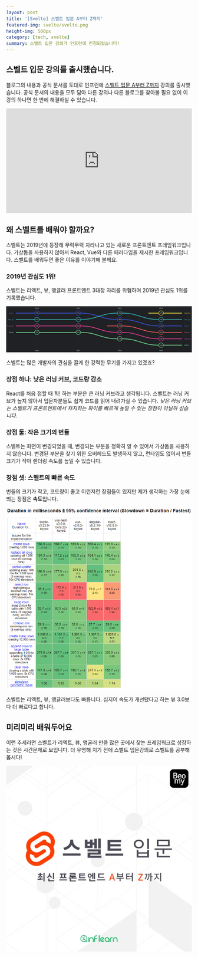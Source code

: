 ```yaml
---
layout: post
title: '[Svelte] 스벨트 입문 A부터 Z까지'
featured-img: svelte/svelte.png
height-img: 500px
category: [tech, svelte]
summary: 스벨트 입문 강의가 인프런에 런칭되었습니다!
---
```


## 스벨트 입문 강의를 출시했습니다.
블로그의 내용과 공식 문서를 토대로 인프런에 [스벨트 입문 A부터 Z까지](https://www.inflearn.com/course/스벨트-입문?inst=77d01d70) 강의를 출시했습니다. 공식 문서의 내용을 모두 담아 다른 강의나 다른 블로그를 찾아볼 필요 없이 이 강의 하나면 한 번에 해결하실 수 있습니다.

<div style="padding-top: 56.25%; position: relative;">
  <iframe frameborder="0" allowfullscreen="true" src="https://www.youtube.com/embed/20ihgYRe1fE?showinfo=0" data-tour-cover-tag="covered" style="position: absolute; top: 0; left: 0; width: 100%; height: 100%;"></iframe>
</div>

## 왜 스벨트를 배워야 할까요?
스벨트는 2019년에 등장해 무럭무럭 자라나고 있는 새로운 프론트엔트 프레임워크입니다. 가상돔을 사용하지 않아서 React, Vue와 다른 페러다임을 제시한 프레임워크입니다. 스벨트를 배워두면 좋은 이유를 이야기해 볼께요.

### 2019년 관심도 1위!
스벨트는 리엑트, 뷰, 앵귤러 프론트엔트 3대장 자리를 위협하며 2019년 관심도 1위를 기록했습니다.

[![스벨트 트랜드](/assets/img/posts/inflearn/svelte_trend.png)](https://2019.stateofjs.com/ko/front-end-frameworks/)

스벨트는 많은 개발자의 관심을 끌게 한 강력한 무기를 가지고 있겠죠?

### 장점 하나: 낮은 러닝 커브, 코드량 감소
React를 처음 접할 때 헉! 하는 부분은 큰 러닝 커브라고 생각됩니다. 스벨트는 러닝 커브가 높지 않아서 입문자분들도 쉽게 코드를 읽어 내려가실 수 있습니다. *낮은 러닝 커브는 스벨트가 프론트엔트에서 차지하는 파이를 빠르게 높일 수 있는 장점이 아닐까 싶습니다.*

### 장점 둘: 작은 크기의 번들
스벨트는 화면이 변경되었을 때, 변경되는 부분을 정확히 알 수 있어서 가상돔을 사용하지 않습니다. 변경된 부분을 찾기 위한 오버헤드도 발생하지 않고, 런타임도 없어서 번들 크기가 작아 렌더링 속도를 높일 수 있습니다.

### 장점 셋: 스벨트의 빠른 속도
번들의 크기가 작고, 코드량이 줄고 이런저런 장점들이 있지만 제가 생각하는 가장 눈에 띄는 장점은 **속도**입니다.

[![스벨트 속도](/assets/img/posts/inflearn/svelte_speed.png)](https://krausest.github.io/js-framework-benchmark/current.html)

스벨트는 리엑트, 뷰, 앵귤러보다도 빠릅니다. 심지어 속도가 개선됐다고 하는 뷰 3.0보다 더 빠르다고 합니다.

## 미리미리 배워두어요
이런 추세라면 스벨트가 리엑트, 뷰, 앵귤러 만큼 많은 곳에서 찾는 프레임워크로 성장하는 것은 시간문제로 보입니다. 더 유명해 지기 전에 스벨트 입문강의로 스벨트를 공부해봅시다!

[![스벨트 입문 A부터 Z까지](/assets/img/posts/inflearn/svelte_banner_big.jpeg)](https://www.inflearn.com/course/스벨트-입문?inst=77d01d70)
